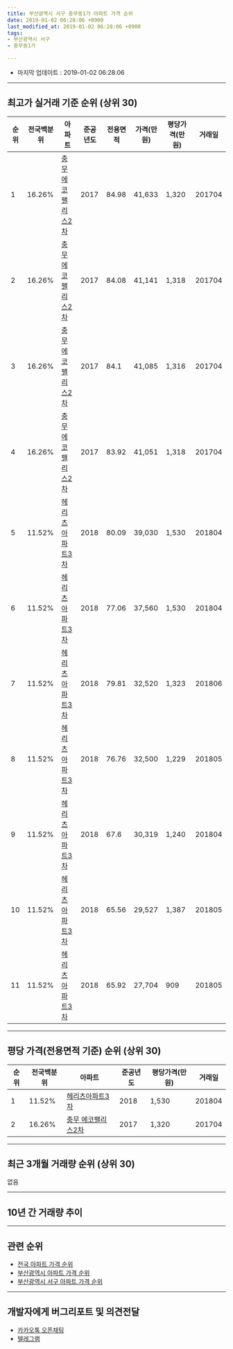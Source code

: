 ```yaml
---
title: 부산광역시 서구 충무동1가 아파트 가격 순위
date: 2019-01-02 06:28:06 +0900
last_modified_at: 2019-01-02 06:28:06 +0900
tags:
- 부산광역시 서구
- 충무동1가

---
```


* 마지막 업데이트 : 2019-01-02 06:28:06

---

## 최고가 실거래 기준 순위 (상위 30)


|순위|전국백분위|아파트|준공년도|전용면적|가격(만원)|평당가격(만원)|거래일|
|---|---|---|---|---|---|---|---|
|1|16.26%|[충무 에코팰리스2차](https://search.naver.com/search.naver?query=%EB%B6%80%EC%82%B0%EA%B4%91%EC%97%AD%EC%8B%9C+%EC%84%9C%EA%B5%AC+%EC%B6%A9%EB%AC%B4%EB%8F%991%EA%B0%80+%EC%B6%A9%EB%AC%B4+%EC%97%90%EC%BD%94%ED%8C%B0%EB%A6%AC%EC%8A%A42%EC%B0%A8)|2017|84.98|41,633|1,320|201704|
|2|16.26%|[충무 에코팰리스2차](https://search.naver.com/search.naver?query=%EB%B6%80%EC%82%B0%EA%B4%91%EC%97%AD%EC%8B%9C+%EC%84%9C%EA%B5%AC+%EC%B6%A9%EB%AC%B4%EB%8F%991%EA%B0%80+%EC%B6%A9%EB%AC%B4+%EC%97%90%EC%BD%94%ED%8C%B0%EB%A6%AC%EC%8A%A42%EC%B0%A8)|2017|84.08|41,141|1,318|201704|
|3|16.26%|[충무 에코팰리스2차](https://search.naver.com/search.naver?query=%EB%B6%80%EC%82%B0%EA%B4%91%EC%97%AD%EC%8B%9C+%EC%84%9C%EA%B5%AC+%EC%B6%A9%EB%AC%B4%EB%8F%991%EA%B0%80+%EC%B6%A9%EB%AC%B4+%EC%97%90%EC%BD%94%ED%8C%B0%EB%A6%AC%EC%8A%A42%EC%B0%A8)|2017|84.1|41,085|1,316|201704|
|4|16.26%|[충무 에코팰리스2차](https://search.naver.com/search.naver?query=%EB%B6%80%EC%82%B0%EA%B4%91%EC%97%AD%EC%8B%9C+%EC%84%9C%EA%B5%AC+%EC%B6%A9%EB%AC%B4%EB%8F%991%EA%B0%80+%EC%B6%A9%EB%AC%B4+%EC%97%90%EC%BD%94%ED%8C%B0%EB%A6%AC%EC%8A%A42%EC%B0%A8)|2017|83.92|41,051|1,318|201704|
|5|11.52%|[헤리츠아파트3차](https://search.naver.com/search.naver?query=%EB%B6%80%EC%82%B0%EA%B4%91%EC%97%AD%EC%8B%9C+%EC%84%9C%EA%B5%AC+%EC%B6%A9%EB%AC%B4%EB%8F%991%EA%B0%80+%ED%97%A4%EB%A6%AC%EC%B8%A0%EC%95%84%ED%8C%8C%ED%8A%B83%EC%B0%A8)|2018|80.09|39,030|1,530|201804|
|6|11.52%|[헤리츠아파트3차](https://search.naver.com/search.naver?query=%EB%B6%80%EC%82%B0%EA%B4%91%EC%97%AD%EC%8B%9C+%EC%84%9C%EA%B5%AC+%EC%B6%A9%EB%AC%B4%EB%8F%991%EA%B0%80+%ED%97%A4%EB%A6%AC%EC%B8%A0%EC%95%84%ED%8C%8C%ED%8A%B83%EC%B0%A8)|2018|77.06|37,560|1,530|201804|
|7|11.52%|[헤리츠아파트3차](https://search.naver.com/search.naver?query=%EB%B6%80%EC%82%B0%EA%B4%91%EC%97%AD%EC%8B%9C+%EC%84%9C%EA%B5%AC+%EC%B6%A9%EB%AC%B4%EB%8F%991%EA%B0%80+%ED%97%A4%EB%A6%AC%EC%B8%A0%EC%95%84%ED%8C%8C%ED%8A%B83%EC%B0%A8)|2018|79.81|32,520|1,323|201806|
|8|11.52%|[헤리츠아파트3차](https://search.naver.com/search.naver?query=%EB%B6%80%EC%82%B0%EA%B4%91%EC%97%AD%EC%8B%9C+%EC%84%9C%EA%B5%AC+%EC%B6%A9%EB%AC%B4%EB%8F%991%EA%B0%80+%ED%97%A4%EB%A6%AC%EC%B8%A0%EC%95%84%ED%8C%8C%ED%8A%B83%EC%B0%A8)|2018|76.76|32,500|1,229|201805|
|9|11.52%|[헤리츠아파트3차](https://search.naver.com/search.naver?query=%EB%B6%80%EC%82%B0%EA%B4%91%EC%97%AD%EC%8B%9C+%EC%84%9C%EA%B5%AC+%EC%B6%A9%EB%AC%B4%EB%8F%991%EA%B0%80+%ED%97%A4%EB%A6%AC%EC%B8%A0%EC%95%84%ED%8C%8C%ED%8A%B83%EC%B0%A8)|2018|67.6|30,319|1,240|201804|
|10|11.52%|[헤리츠아파트3차](https://search.naver.com/search.naver?query=%EB%B6%80%EC%82%B0%EA%B4%91%EC%97%AD%EC%8B%9C+%EC%84%9C%EA%B5%AC+%EC%B6%A9%EB%AC%B4%EB%8F%991%EA%B0%80+%ED%97%A4%EB%A6%AC%EC%B8%A0%EC%95%84%ED%8C%8C%ED%8A%B83%EC%B0%A8)|2018|65.56|29,527|1,387|201805|
|11|11.52%|[헤리츠아파트3차](https://search.naver.com/search.naver?query=%EB%B6%80%EC%82%B0%EA%B4%91%EC%97%AD%EC%8B%9C+%EC%84%9C%EA%B5%AC+%EC%B6%A9%EB%AC%B4%EB%8F%991%EA%B0%80+%ED%97%A4%EB%A6%AC%EC%B8%A0%EC%95%84%ED%8C%8C%ED%8A%B83%EC%B0%A8)|2018|65.92|27,704|909|201805|


---

## 평당 가격(전용면적 기준) 순위 (상위 30)


|순위|전국백분위|아파트|준공년도|평당가격(만원)|거래일|
|---|---|---|---|---|---|
|1|11.52%|[헤리츠아파트3차](https://search.naver.com/search.naver?query=%EB%B6%80%EC%82%B0%EA%B4%91%EC%97%AD%EC%8B%9C+%EC%84%9C%EA%B5%AC+%EC%B6%A9%EB%AC%B4%EB%8F%991%EA%B0%80+%ED%97%A4%EB%A6%AC%EC%B8%A0%EC%95%84%ED%8C%8C%ED%8A%B83%EC%B0%A8)|2018|1,530|201804|
|2|16.26%|[충무 에코팰리스2차](https://search.naver.com/search.naver?query=%EB%B6%80%EC%82%B0%EA%B4%91%EC%97%AD%EC%8B%9C+%EC%84%9C%EA%B5%AC+%EC%B6%A9%EB%AC%B4%EB%8F%991%EA%B0%80+%EC%B6%A9%EB%AC%B4+%EC%97%90%EC%BD%94%ED%8C%B0%EB%A6%AC%EC%8A%A42%EC%B0%A8)|2017|1,320|201704|


---

## 최근 3개월 거래량 순위 (상위 30)

없음

---

## 10년 간 거래량 추이


<div style="width:100%;">
    <canvas id="deal_progress" height="250"></canvas>
</div>

<script>
new Chart(document.getElementById("deal_progress"), {
    type: 'line',
    data: {
        labels: ['200901','200902','200903','200904','200905','200906','200907','200908','200909','200910','200911','200912','201001','201002','201003','201004','201005','201006','201007','201008','201009','201010','201011','201012','201101','201102','201103','201104','201105','201106','201107','201108','201109','201110','201111','201112','201201','201202','201203','201204','201205','201206','201207','201208','201209','201210','201211','201212','201301','201302','201303','201304','201305','201306','201307','201308','201309','201310','201311','201312','201401','201402','201403','201404','201405','201406','201407','201408','201409','201410','201411','201412','201501','201502','201503','201504','201505','201506','201507','201508','201509','201510','201511','201512','201601','201602','201603','201604','201605','201606','201607','201608','201609','201610','201611','201612','201701','201702','201703','201704','201705','201706','201707','201708','201709','201710','201711','201712','201801','201802','201803','201804','201805','201806','201807','201808','201809','201810','201811','201812','201901'],
        datasets: [{
            label: '실거래 수',
            pointRadius: 1,
            data: [0, 0, 0, 0, 0, 0, 0, 0, 0, 0, 0, 0, 0, 0, 0, 0, 0, 0, 0, 0, 0, 0, 0, 0, 0, 0, 0, 0, 0, 0, 0, 0, 0, 0, 0, 0, 0, 0, 0, 0, 0, 0, 0, 0, 0, 0, 0, 0, 0, 0, 0, 0, 0, 0, 0, 0, 0, 0, 0, 0, 0, 0, 0, 0, 0, 0, 0, 0, 0, 0, 0, 0, 0, 0, 0, 0, 0, 0, 0, 0, 0, 0, 0, 0, 0, 0, 0, 0, 0, 0, 0, 0, 0, 0, 0, 0, 0, 0, 0, 52, 7, 4, 1, 2, 0, 0, 1, 1, 0, 0, 0, 15, 33, 5, 3, 3, 1, 0, 0, 0, 0],
            borderColor: "rgba(255, 201, 14, 1)",
            backgroundColor: "rgba(255, 201, 14, 0.5)",
            fill: true,
        }]
    },
    options: {
        responsive: true,
        title: {
            display: true,
            text: '10년간 거래량 추이'
        },
        tooltips: {
            mode: 'index',
            intersect: false,
        },
        hover: {
            mode: 'nearest',
            intersect: true
        },
        scales: {
            xAxes: [{
                display: true,
                scaleLabel: {
                    display: true,
                    labelString: '년/월'
                }
            }],
            yAxes: [{
                display: true,
                ticks: {
                    suggestedMin: 0,
                },
                scaleLabel: {
                    display: true,
                    labelString: '실거래 수'
                }
            }]
        }
    }
});

</script>


---

## 관련 순위

- [전국 아파트 가격 순위](https://inasie.github.io/apt-ranking/전국)
- [부산광역시 아파트 가격 순위](https://inasie.github.io/apt-ranking/부산광역시)
- [부산광역시 서구 아파트 가격 순위](https://inasie.github.io/apt-ranking/부산광역시-서구)


---

## 개발자에게 버그리포트 및 의견전달

- [카카오톡 오픈채팅](https://open.kakao.com/o/gLJUAP4)
- [텔레그램](https://t.me/inasie)

